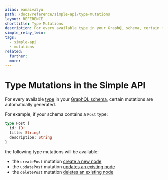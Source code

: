 ```yaml
---
alias: eamaiva5yu
path: /docs/reference/simple-api/type-mutations
layout: REFERENCE
shorttitle: Type Mutations
description: For every available type in your GraphQL schema, certain mutations are automatically generated.
simple_relay_twin:
tags:
  - simple-api
  - mutations
related:
  further:
  more:
---
```


# Type Mutations in the Simple API

For every available [type](!alias-ij2choozae) in your [GraphQL schema](!alias-ahwoh2fohj), certain mutations are automatically generated.

For example, if your schema contains a `Post` type:

```graphql
type Post {
  id: ID!
  title: String!
  description: String
}
```

the following type mutations will be available:

* the `createPost` mutation [create a new node](!alias-wooghee1za)
* the `updatePost` mutation [updates an existing node](!alias-cahkav7nei)
* the `deletePost` mutation [deletes an existing node](!alias-fasie2rahv)
